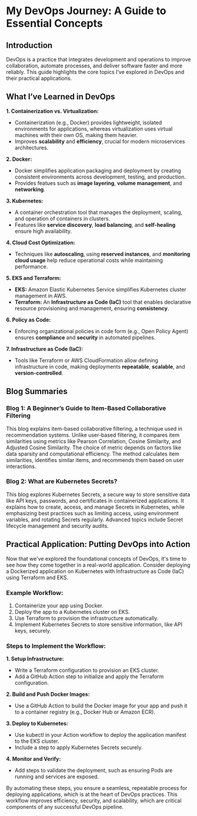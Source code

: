 # My DevOps Journey: A Guide to Essential Concepts

## Introduction
DevOps is a practice that integrates development and operations to improve collaboration, automate processes, and deliver software faster and more reliably. This guide highlights the core topics I’ve explored in DevOps and their practical applications.

## What I’ve Learned in DevOps
**1. Containerization vs. Virtualization:**
 - Containerization (e.g., Docker) provides lightweight, isolated environments for applications, whereas virtualization uses virtual machines with their own OS, making them heavier.
 - Improves **scalability** and **efficiency**, crucial for modern microservices architectures.

**2. Docker:**
 - Docker simplifies application packaging and deployment by creating consistent environments across development, testing, and production.
 - Provides featues such as **image layering**, **volume management**, and **networking**.

**3. Kubernetes:**
 - A container orchestration tool that manages the deployment, scaling, and operation of containers in clusters.
 - Features like **service discovery**, **load balancing**, and **self-healing** ensure high availability.

**4. Cloud Cost Optimization:**
 - Techniques like **autoscaling**, using **reserved instances**, and **monitoring cloud usage** help reduce operational costs while maintaining performance.

**5. EKS and Terraform:**
 - **EKS:** Amazon Elastic Kubernetes Service simplifies Kubernetes cluster management in AWS.
 - **Terraform:** An **Infrastructure as Code (IaC)** tool that enables declarative resource provisioning and management, ensuring **consistency**.

**6. Policy as Code:**
 - Enforcing organizational policies in code form (e.g., Open Policy Agent) ensures **compliance** and **security** in automated pipelines.

**7. Infrastructure as Code (IaC):**
 - Tools like Terraform or AWS CloudFormation allow defining infrastructure in code, making deployments **repeatable**, **scalable**, and **version-controlled**.

## Blog Summaries
### Blog 1: A Beginner’s Guide to Item-Based Collaborative Filtering
This blog explains item-based collaborative filtering, a technique used in recommendation systems. Unlike user-based filtering, it compares item similarities using metrics like Pearson Correlation, Cosine Similarity, and Adjusted Cosine Similarity. The choice of metric depends on factors like data sparsity and computational efficiency. The method calculates item similarities, identifies similar items, and recommends them based on user interactions.

### Blog 2: What are Kubernetes Secrets?
This blog explores Kubernetes Secrets, a secure way to store sensitive data like API keys, passwords, and certificates in containerized applications. It explains how to create, access, and manage Secrets in Kubernetes, while emphasizing best practices such as limiting access, using environment variables, and rotating Secrets regularly. Advanced topics include Secret lifecycle management and security audits.

##  Practical Application: Putting DevOps into Action
Now that we've explored the foundational concepts of DevOps, it's time to see how they come together in a real-world application. Consider deploying a Dockerized application on Kubernetes with Infrastructure as Code (IaC) using Terraform and EKS.

### Example Workflow:
1. Containerize your app using Docker.
2. Deploy the app to a Kubernetes cluster on EKS.
3. Use Terraform to provision the infrastructure automatically.
5. Implement Kubernetes Secrets to store sensitive information, like API keys, securely.

### Steps to Implement the Workflow:
**1. Setup Infrastructure:**
 - Write a Terraform configuration to provision an EKS cluster.
 - Add a GitHub Action step to initialize and apply the Terraform configuration.

**2. Build and Push Docker Images:**
 - Use a GitHub Action to build the Docker image for your app and push it to a container registry (e.g., Docker Hub or Amazon ECR).

**3. Deploy to Kubernetes:**
 - Use kubectl in your Action workflow to deploy the application manifest to the EKS cluster.
 - Include a step to apply Kubernetes Secrets securely.

**4. Monitor and Verify:**
 - Add steps to validate the deployment, such as ensuring Pods are running and services are exposed.

By automating these steps, you ensure a seamless, repeatable process for deploying applications, which is at the heart of DevOps practices. This workflow improves efficiency, security, and scalability, which are critical components of any successful DevOps pipeline.
